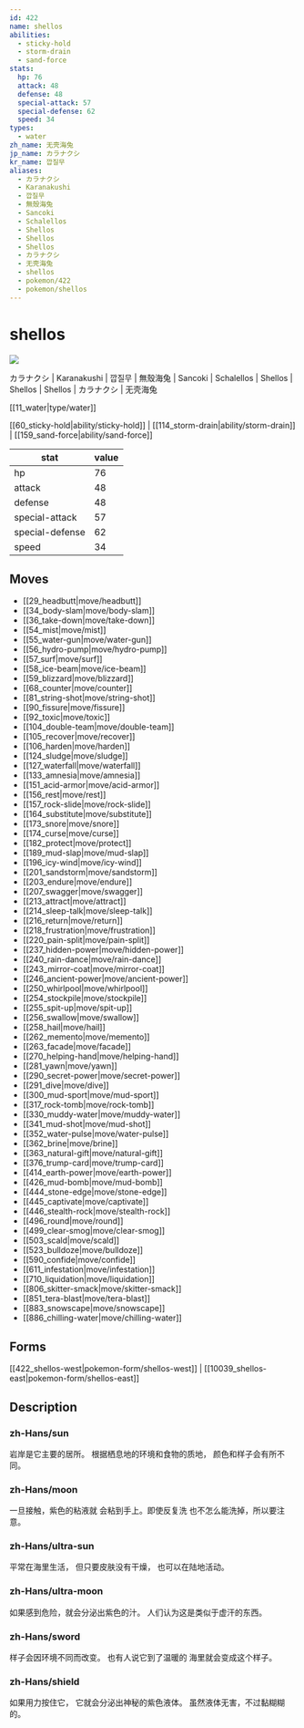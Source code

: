 ```yaml
---
id: 422
name: shellos
abilities:
  - sticky-hold
  - storm-drain
  - sand-force
stats:
  hp: 76
  attack: 48
  defense: 48
  special-attack: 57
  special-defense: 62
  speed: 34
types:
  - water
zh_name: 无壳海兔
jp_name: カラナクシ
kr_name: 깝질무
aliases:
  - カラナクシ
  - Karanakushi
  - 깝질무
  - 無殼海兔
  - Sancoki
  - Schalellos
  - Shellos
  - Shellos
  - Shellos
  - カラナクシ
  - 无壳海兔
  - shellos
  - pokemon/422
  - pokemon/shellos
---
```

# shellos

![](https://raw.githubusercontent.com/PokeAPI/sprites/master/sprites/pokemon/422.png)

カラナクシ | Karanakushi | 깝질무 | 無殼海兔 | Sancoki | Schalellos | Shellos | Shellos | Shellos | カラナクシ | 无壳海兔

[[11_water|type/water]]

[[60_sticky-hold|ability/sticky-hold]] | [[114_storm-drain|ability/storm-drain]] | [[159_sand-force|ability/sand-force]]

|stat|value|
|---|---|
|hp|76|
|attack|48|
|defense|48|
|special-attack|57|
|special-defense|62|
|speed|34|


## Moves

- [[29_headbutt|move/headbutt]]
- [[34_body-slam|move/body-slam]]
- [[36_take-down|move/take-down]]
- [[54_mist|move/mist]]
- [[55_water-gun|move/water-gun]]
- [[56_hydro-pump|move/hydro-pump]]
- [[57_surf|move/surf]]
- [[58_ice-beam|move/ice-beam]]
- [[59_blizzard|move/blizzard]]
- [[68_counter|move/counter]]
- [[81_string-shot|move/string-shot]]
- [[90_fissure|move/fissure]]
- [[92_toxic|move/toxic]]
- [[104_double-team|move/double-team]]
- [[105_recover|move/recover]]
- [[106_harden|move/harden]]
- [[124_sludge|move/sludge]]
- [[127_waterfall|move/waterfall]]
- [[133_amnesia|move/amnesia]]
- [[151_acid-armor|move/acid-armor]]
- [[156_rest|move/rest]]
- [[157_rock-slide|move/rock-slide]]
- [[164_substitute|move/substitute]]
- [[173_snore|move/snore]]
- [[174_curse|move/curse]]
- [[182_protect|move/protect]]
- [[189_mud-slap|move/mud-slap]]
- [[196_icy-wind|move/icy-wind]]
- [[201_sandstorm|move/sandstorm]]
- [[203_endure|move/endure]]
- [[207_swagger|move/swagger]]
- [[213_attract|move/attract]]
- [[214_sleep-talk|move/sleep-talk]]
- [[216_return|move/return]]
- [[218_frustration|move/frustration]]
- [[220_pain-split|move/pain-split]]
- [[237_hidden-power|move/hidden-power]]
- [[240_rain-dance|move/rain-dance]]
- [[243_mirror-coat|move/mirror-coat]]
- [[246_ancient-power|move/ancient-power]]
- [[250_whirlpool|move/whirlpool]]
- [[254_stockpile|move/stockpile]]
- [[255_spit-up|move/spit-up]]
- [[256_swallow|move/swallow]]
- [[258_hail|move/hail]]
- [[262_memento|move/memento]]
- [[263_facade|move/facade]]
- [[270_helping-hand|move/helping-hand]]
- [[281_yawn|move/yawn]]
- [[290_secret-power|move/secret-power]]
- [[291_dive|move/dive]]
- [[300_mud-sport|move/mud-sport]]
- [[317_rock-tomb|move/rock-tomb]]
- [[330_muddy-water|move/muddy-water]]
- [[341_mud-shot|move/mud-shot]]
- [[352_water-pulse|move/water-pulse]]
- [[362_brine|move/brine]]
- [[363_natural-gift|move/natural-gift]]
- [[376_trump-card|move/trump-card]]
- [[414_earth-power|move/earth-power]]
- [[426_mud-bomb|move/mud-bomb]]
- [[444_stone-edge|move/stone-edge]]
- [[445_captivate|move/captivate]]
- [[446_stealth-rock|move/stealth-rock]]
- [[496_round|move/round]]
- [[499_clear-smog|move/clear-smog]]
- [[503_scald|move/scald]]
- [[523_bulldoze|move/bulldoze]]
- [[590_confide|move/confide]]
- [[611_infestation|move/infestation]]
- [[710_liquidation|move/liquidation]]
- [[806_skitter-smack|move/skitter-smack]]
- [[851_tera-blast|move/tera-blast]]
- [[883_snowscape|move/snowscape]]
- [[886_chilling-water|move/chilling-water]]

## Forms



[[422_shellos-west|pokemon-form/shellos-west]] | [[10039_shellos-east|pokemon-form/shellos-east]]

## Description

### zh-Hans/sun

岩岸是它主要的居所。
根据栖息地的环境和食物的质地，
颜色和样子会有所不同。

### zh-Hans/moon

一旦接触，紫色的粘液就
会粘到手上。即使反复洗
也不怎么能洗掉，所以要注意。

### zh-Hans/ultra-sun

平常在海里生活，
但只要皮肤没有干燥，
也可以在陆地活动。

### zh-Hans/ultra-moon

如果感到危险，就会分泌出紫色的汁。
人们认为这是类似于虚汗的东西。

### zh-Hans/sword

样子会因环境不同而改变。
也有人说它到了温暖的
海里就会变成这个样子。

### zh-Hans/shield

如果用力按住它，
它就会分泌出神秘的紫色液体。
虽然液体无害，不过黏糊糊的。

